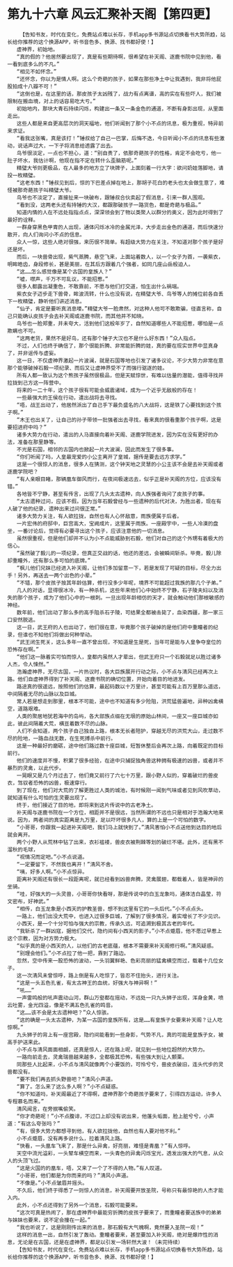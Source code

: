 # 第九十六章 风云汇聚补天阁【第四更】
        【告知书友，时代在变化，免费站点难以长存，手机app多书源站点切换看书大势所趋，站长给你推荐的这个换源APP，听书音色多、换源、找书都好使！】
       虚神界，初始地。
       “真的假的？他居然要出现了，真是有些期待啊，很希望在补天阁、逐鹿书院中见到他，看一看到底多么的不凡。”
       “相见不如怀念。”
       “还怀念，你以为是情人啊。这么个奇葩的孩子，如果在那些净土中让我遇到，我非将他屁股拍成十八瓣不可！”
       “这倒也是，在这里的话，那皮孩子太凶残了，战力有点离谱，高的实在有些吓人，我们被限制在搬血境，对上的话容易吃大亏。”
       初始地内，那块大青石持续闪烁，构建出一条又一条金色的通道，不断有身影出现，从里面走出。
       这些人都是来自更高层次的洞天福地，他们听闻到了那个小不点的讯息，极为重视，特异前来求证。
       “看我这张嘴，真是该打！”锤叔给了自己一巴掌，后悔不迭，今日听闻小不点的讯息有些激动，说话声过大，一下子将消息给透露了出去。
       鸟爷很淡定，一点也不担心，道：“别自责了，依那奇葩孩子的性格，肯定不会吃亏，他一肚子坏水，我估计啊，他现在指不定在转什么歪脑筋呢。”
       精璧大爷则更极品，在人最多的地方立了块牌子，上面刻着一行大字：欲问奶娃落脚地，请投一枚精璧。
       “这老东西！”锤叔见到后，惊的下巴差点掉在地上，那胡子花白的老头也太会做生意了，难怪被那奇葩孩子叫精璧大爷。
       鸟爷也不淡定了，直接扯来一块破布，跟锤叔合伙卖起了假消息，引来一群人围观。
       “看到没，这两老头还有持锤的大汉，都跟那破孩子一路货色，都是奇葩与极品。”
       知道内情的人在不远处指指点点，深深领会到了物以类聚人以群分的奥义，因为此时得到了最好的诠释。
       一群身穿黑色甲胄的人出现，通体闪烁冰冷的金属光泽，大步走出金色的通道，而后快速分散开，向人们询问小不点的信息。
       众人一惊，这些人绝对很强，来历很不简单。有超级大势力在关注，不知道对那个孩子是好还是坏。
       而后，一块兽骨出现，紫气蒸腾，悬空飞来，上面站着数人，以一个女子为首，一袭紫衣，明眸皓齿，身段修长，甚是美丽，在其后方跟着几个强者，如同几座山岳般迫人。
       “这……怎么感觉像是某个古国的皇族人？”
       “嘘，噤声，千万不可乱议，不能招惹。”
       很多人都露出凝重色，不敢靠前，不愿与他们打交道，怕生出什么祸端。
       紫衣女子迈步走下兽骨，眸波流转，什么也没有说，在精璧大爷、鸟爷等人的摊位前各自丢下一枚精璧，静听他们讲述消息。
       “仙子，肯定是要听真消息喽。”精璧大爷一脸肃然，对这种人他可不敢欺骗，径直言称，自己只能确认皮孩子会去补天阁或逐鹿书院，而其他并不知晓。
       鸟爷也一脸郑重，并未夸大，活到他们这般年岁了，自然知道哪些人不能招惹，哪怕是一点欺瞒也不可。
       “这两老货，果然不是好鸟，还有那个锤子大汉也不是什么好东西！”众人指点。
       不过，人们也终于确信了，那个很能折腾、非常能折腾的娃，真的要在现实世界中显真身了，并非谣传与虚妄。
       这一日，不仅虚神界激起一片波澜，就是石国等地也引发了诸多议论，不少大势力非常在意那个能够破掉石毅一项纪录、而后又让虚神界受不了而强行驱逐的娃。
       所有人都一致认为这个熊孩子虽然很极品，但是天赋惊世，有难以估量的潜能，值得寻找并拉拢到己方这一阵营中。
       将来的一二十年，这个孩子很有可能会威震诸域，成为一个近乎无敌般的存在！
       一些最强大的王侯在行动，遣出战将去寻找。
       “唔，战王出动了，他居然派出了自己手下最负盛名的八大战将，这是铁了心要找到这个孩子啊。”
       “木王也出关了，让自己的孙子带领一批强者出去寻找，看来真的很看重那个孩子啊，这是要招进府中吗？”
       诸多大势力在行动，遣出的人马直接向着补天阁、逐鹿学院进发，因为实在没有更好的办法，准备在那里静等。
       不光是石国，相邻的古国内也掀起一片大波澜，因此而发生了很多事。
       “你们听闻了吗，人皇最宠爱的小公主离开了皇城，据传是要去远方求学。”
       这是一个很惊人的消息，很多人在猜测，这个钟天地之灵慧的小公主该不会是去补天阁或者逐鹿学院吧？
       “有人亲眼目睹，那辆凰车御风而行，在夜间极速远去，似乎正是补天阁的方位，应该没有错。”
       各地皆不宁静，甚至有传言，出现了几头太古遗种，向人族强者询问了皮孩子的事。
       “太古遗种过问，应该不假。因为当年石毅曾经与一些遗种的后代对决，为胜出者，现在有人破了他的纪录，遗种出来过问很正常。”
       诸多大势力关注，有人欲拉拢，自然也有人心怀敌意，雨族便属于后者。
       一片宏伟的府邸中，巨宫高大，宝阙成片，这里属于雨族。一座殿宇中，一些人冷漠的盘坐，一番讨论后，觉得有必要寻出这个孩子，应该注意他的一切消息。
       虽然很重视，但是他们却并不认为小不点能威胁到石毅，他们对自己的这个外甥有着极大的信心。
       “虽然破了毅儿的一项纪录，但真正交战的话，他还的差远，会被瞬间斩杀。毕竟，毅儿除却重瞳外，还有那么多可怕的底牌。”
       “枫儿他们兄妹已经进入补天阁，让他们多加留意一下，若是发现了可疑的目标，尽全力出手！另外，再送去一两个出色的小辈。”
       “不错，那个皮孩子按其年龄估算，修行没多少年呢，境界不可能超过我族的那几个子弟。”
       几人的对话，显得很冰冷，有一种杀机，这些年来他们心中始终不宁静，石子陵夫妇以及消失的那个孩子，成为了他们心中的一根刺。一旦出现年龄相仿的天才，就会触动他们那根敏感的神经。
       数年前，他们出动了那么多的高手阻杀石子陵，可结果全都被击毙了，血染西疆，那一家三口安然脱逃。
       这一日，武王府的人也出动了，他们很在意，毕竟那个孩子破掉的是他们府中重瞳者的纪录，但谁也不知他们将做出何种举动。
       “武王闭生死关，这么多年一直不曾出现，不知道是生是死，当年可是能与人皇争夺皇位的恐怖存在啊。”
       “他们这一脉着实可怕而惊人，皇都内虽然人才辈出，但武王府只一个石毅就足以胜过诸多人杰，令人悚然。”
       浩瀚虚神界，无尽古国，一片热议时，各大巨族展开行动之际，小不点与清风已经再次上路。他们自虚神界得到了补天阁、逐鹿书院的确切位置，开始向着目的地进发。
       路途真的很遥远，按照他们的估算，最起码数以十万里计，甚至可能有上百万里那么遥远，中间隔着无尽的山脉以及巨城。
       常人若是想走到那里，根本不可能，途中也不知道有多少险阻，洪荒猛兽遍地，异种凶禽横空，道路艰难。
       人类的聚居地犹若海中的岛屿，各大部族点缀在无垠的原始山林间，一座又一座巨城亦如此，彼此间隔着大荒，横亘着数不尽的山脉。
       人们不会知道，两个孩子自己独自上路，根本无长者陪护，穿越无尽的洪荒大山，走过数不尽的险地，一路血战无数，在生死搏杀中前行。
       这是一种最好的磨砺，途中他们路过数十座巨城，短暂休整后会再次上路，向着既定的目标前行。
       他们的速度并不慢，积累了很多经验，在途中只捕捉独角兽这种拥有极速的凶兽，或者并不暴烈的灵禽，以此代步。
       一晃眼又是几个月过去了，他们竟又前行了六七十万里，跟小野人似的，穿着破烂的兽皮衣，驾驭者恐怖的凶兽，极速穿行。
       到了现在，他们对大荒的了解更胜过人类的城池，有时候刚一闻到气味或者见到风吹草动，就知道有什么可怕的生灵要出现了。
       终于，他们接近了目的地，即将来到这片传说中的古老净土。
       补天阁与逐鹿书院在一个方位，相距并不是很远，当然所谓的不远也只是相对于浩瀚大地来说。因为，两者间的真实距离是九万里，足以吓坏很多凡人，算的上是一个可怕的数字。
       “小哥哥，你跟我一起进补天阁吧，我们马上就快到了。”清风害怕小不点送他到达目的地后就会离开。
       两个小野人从荒林中钻了出来，衣衫褴褛，兽皮衣被荆棘等划的破烂不堪。此外，还有黑不溜秋的毛球，
       “视情况而定吧。”小不点说道。
       “一定要留下，不然我也离开！”清风不舍。
       “咦，好多人啊。”小不点惊异。
       距离补天阁还有很长一段距离呢，就已经看到凶兽奔腾，灵禽展翅，都载着人，皆是神异的坐骑。
       “哇，好强大的一头灵兽，小哥哥你快看呀，那是传说中的白玉龙象吗，通体洁白晶莹，符文密布，好神武。”
       “相传，白玉龙象是小西天的护教圣兽，想不到这里有它的一头后代。”小不点点头。
       一路上，他们出没大荒中，也进入过很多巨城，了解到了很多情况，着实增长了不少见识。
       小西天，是一个十分可怕与强大的宗教，传承久远，可追溯到极其古老的年代。
       “我斩杀了一群凶寇，据他们交代，隐约间有小西天的影子。”小不点蹙眉，他不愿过早惹上这个宗教，因为对方势力极大。
       “似乎真的是小西天的人，以他们的古老底蕴，根本不需要来补天阁修行啊。”清风疑惑。
       “别理会他们。”小不点拉了他一把，靠到了路边。
       忽然，空中传来一股恐怖的波动，一头羽翼鲜艳、色彩亮丽的猛禽横空而过，载着十几位女子。
       这一次清风未曾惊呼，路上倒是有人吃惊了，皆忍不住抬头，进行关注。
       “这是一头五色孔雀，有太古神王的血统，好强大与神异啊！”
       “吼……”
       一声雷鸣般的吼声震动山河，群山万壑都在摇动，不远处一只九头狮子出现，浑身金黄，喷云吐雾，金光四溢，像是不满五色孔雀的鸣音。
       “这……该不会是太古遗种吧？”众人惊骇。
       “这的确是一头太古遗种，为某一古国的皇族所有，这是……有皇族子女要来补天阁？让人吃惊啊。”
       九头狮子的背上有一座宫殿，隐约间能看到一些身影，气势不凡，真的可能是皇族子女，被高手护送来此。
       小不点与清风面面相觑，还真是惊人，还在路上呢，就见到一些地位超然的大势力。
       一路向前走去，灵禽瑞兽越来越多，全都极其恐怖，有些强大到让人颤栗。
       同那些人比起来，小不点与清风就像两个小要饭的，可怜兮兮，兽皮衣破旧，连头代步的灵兽都没有。
       “要不我们再去抓头野兽吧？”清风小声道。
       “算了。怎么来了这么多人啊？”小不点疑惑。
       “你不知道吗，补天阁最近了不得啊，虚神界那个奇葩孩子要来了，引得四方运动，许多人专程慕名而来。”
       清风闻言，在旁抿嘴偷笑。
       “你才奇葩呢！”小不点腹诽，不过口上却没有说出来，他蓬头垢面，脸上脏兮兮，小声道：“有这么夸张吗？”
       “有，很多大势力都想寻到他，有人欲拉拢他，自然也有人要对他不利。”
       小不点蹙眉，没有再多说什么，拉着清风上路。
       “快看，一头凰车飞来了，那是什么异禽，好亮丽，难怪是青凰？”有人惊呼。
       天空中流光溢彩，一头辇车横空而来，一头青色的异禽闪烁宝光，透发出强大的气息，从众人的头顶飞过。
       “这是火国的的凰车，唔，又来了一个了不得的人物。”有人叹道。
       “小哥哥，他们都是为你而来的吗？”清风小声道。
       “不像是。”小不点皱眉并摇头。
       不久后，他们终于得悉了一则惊人的消息，补天阁要开放圣院，号称只有最惊艳的人杰才能入内。
       此外，小不点还得到了另外一个消息，石毅可能要来。
       “这次可真是热闹了，那在虚神界中最能穷折腾的皮孩子要来了，而重瞳者要送族中的弟弟与妹妹也要来，说不定会撞在一起。”
       “我也听说了，这是刚刚传出来的消息，那石毅有大气魄啊，竟然要入圣院一观！”
       这样的消息一出，自然引发了轰动。重瞳者要来，甚至要加入补天阁，绝对是爆炸性的消息，无论是在古国，还是在虚神界，都足以引发一场轩然大波！（未完待续）
       【告知书友，时代在变化，免费站点难以长存，手机app多书源站点切换看书大势所趋，站长给你推荐的这个换源APP，听书音色多、换源、找书都好使！】